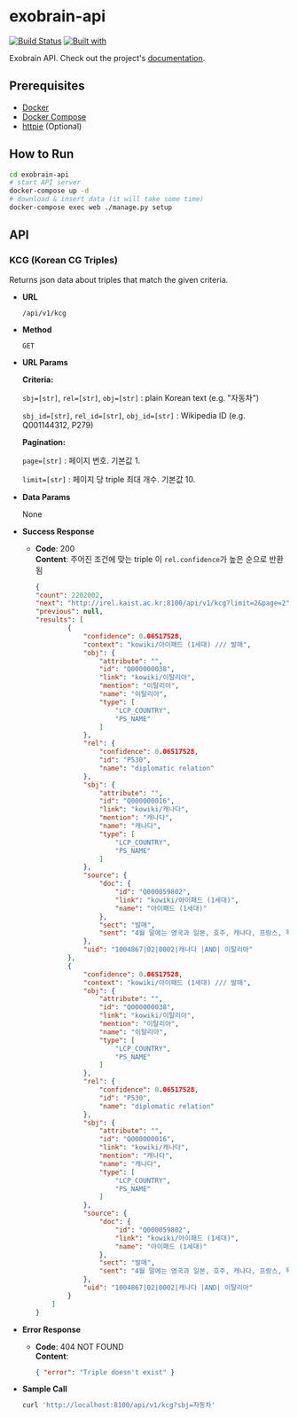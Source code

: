 # exobrain-api

[![Build Status](https://travis-ci.org/kyoungrok0517/exobrain-api.svg?branch=master)](https://travis-ci.org/kyoungrok0517/exobrain-api)
[![Built with](https://img.shields.io/badge/Built_with-Cookiecutter_Django_Rest-F7B633.svg)](https://github.com/agconti/cookiecutter-django-rest)

Exobrain API. Check out the project's [documentation](http://kyoungrok0517.github.io/exobrain-api/).

## Prerequisites

- [Docker](https://docs.docker.com/docker-for-mac/install/)
- [Docker Compose](https://docs.docker.com/compose/)
- [httpie](https://httpie.org) (Optional)

## How to Run
```bash
cd exobrain-api
# start API server
docker-compose up -d
# download & insert data (it will take some time)
docker-compose exec web ./manage.py setup
```

## API

### KCG (Korean CG Triples)

Returns json data about triples that match the given criteria.

- **URL**

  `/api/v1/kcg`

* **Method**

  `GET`

* **URL Params**

  **Criteria:**

  `sbj=[str]`, `rel=[str]`, `obj=[str]` : plain Korean text (e.g. "자동차")

  `sbj_id=[str]`, `rel_id=[str]`, `obj_id=[str]` : Wikipedia ID (e.g. Q001144312, P279)

  **Pagination:**

  `page=[str]` : 페이지 번호. 기본값 1.

  `limit=[str]` : 페이지 당 triple 최대 개수. 기본값 10.

* **Data Params**

  None

* **Success Response**

  - **Code**: 200 <br>
    **Content**: 주어진 조건에 맞는 triple 이 `rel.confidence`가 높은 순으로 반환됨
    ```json
    {
    "count": 2202002,
    "next": "http://irel.kaist.ac.kr:8100/api/v1/kcg?limit=2&page=2",
    "previous": null,
    "results": [
            {
                "confidence": 0.06517528,
                "context": "kowiki/아이패드 (1세대) /// 발매",
                "obj": {
                    "attribute": "",
                    "id": "Q000000038",
                    "link": "kowiki/이탈리아",
                    "mention": "이탈리아",
                    "name": "이탈리아",
                    "type": [
                        "LCP_COUNTRY",
                        "PS_NAME"
                    ]
                },
                "rel": {
                    "confidence": 0.06517528,
                    "id": "P530",
                    "name": "diplomatic relation"
                },
                "sbj": {
                    "attribute": "",
                    "id": "Q000000016",
                    "link": "kowiki/캐나다",
                    "mention": "캐나다",
                    "name": "캐나다",
                    "type": [
                        "LCP_COUNTRY",
                        "PS_NAME"
                    ]
                },
                "source": {
                    "doc": {
                        "id": "Q000059802",
                        "link": "kowiki/아이패드 (1세대)",
                        "name": "아이패드 (1세대)"
                    },
                    "sect": "발매",
                    "sent": "4월 말에는 영국과 일본, 호주, 캐나다, 프랑스, 독일, 이탈리아, 스페인, 스위스 등에서 판매가 될 예정이며, 대한민국의 출시 일정은 아직 잡히지 않았다."
                },
                "uid": "1004867|02|0002|캐나다 |AND| 이탈리아"
            },
            {
                "confidence": 0.06517528,
                "context": "kowiki/아이패드 (1세대) /// 발매",
                "obj": {
                    "attribute": "",
                    "id": "Q000000038",
                    "link": "kowiki/이탈리아",
                    "mention": "이탈리아",
                    "name": "이탈리아",
                    "type": [
                        "LCP_COUNTRY",
                        "PS_NAME"
                    ]
                },
                "rel": {
                    "confidence": 0.06517528,
                    "id": "P530",
                    "name": "diplomatic relation"
                },
                "sbj": {
                    "attribute": "",
                    "id": "Q000000016",
                    "link": "kowiki/캐나다",
                    "mention": "캐나다",
                    "name": "캐나다",
                    "type": [
                        "LCP_COUNTRY",
                        "PS_NAME"
                    ]
                },
                "source": {
                    "doc": {
                        "id": "Q000059802",
                        "link": "kowiki/아이패드 (1세대)",
                        "name": "아이패드 (1세대)"
                    },
                    "sect": "발매",
                    "sent": "4월 말에는 영국과 일본, 호주, 캐나다, 프랑스, 독일, 이탈리아, 스페인, 스위스 등에서 판매가 될 예정이며, 대한민국의 출시 일정은 아직 잡히지 않았다."
                },
                "uid": "1004867|02|0002|캐나다 |AND| 이탈리아"
            }
        ]
    }
    ```

* **Error Response**

  - **Code**: 404 NOT FOUND <br>
    **Content**:
    ```json
    { "error": "Triple doesn't exist" }
    ```

* **Sample Call**
  ```sh
  curl 'http://localhost:8100/api/v1/kcg?sbj=자동차' 
  ```
